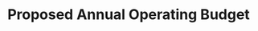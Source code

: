 ---
schema: default
title: Proposed Annual Operating Budget
organization: Knoxville Finance Department
notes: Proposed Annual Operating Budget
resources:
  - name: Proposed Budget 2017-2018
    url: 'http://www.knoxvilletn.gov/UserFiles/Servers/Server_109478/File/Finance/Budget/2017/20172018budgetsummary.pdf'
    format: pdf
    spatial: false
license: 'http://www.opendefinition.org/licenses/odc-by'
category:
  - Budget / Finance
maintainer: Jim York
maintainer_email: jyork@knoxvilletn.gov 
---